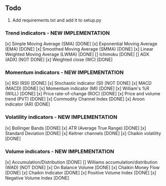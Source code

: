 
## Todo    
1. Add requirements.txt and add it to setup.py





### Trend indicators - NEW IMPLEMENTATION
[x] Simple Moving Average (SMA) [DONE]
[x] Exponential Moving Average (EMA) [DONE]
[x] Smoothed Moving Average (SMMA) [DONE]
[x] Linear Weighted Moving Average (LWMA) [DONE]
[] Ichimoku [DONE]
[] ADX (ADX) [NOT DONE]
[x] Weighted close (WC) [DONE]

### Momentum indicators - NEW IMPLEMENTATION
[x] RSI (RSI) [DONE]
[x] Stochastic indicator (SI) [NOT DONE]
[x] MACD (MACD) [DONE]
[x] Momentum indicator (MI) [DONE]
[x] William's %R (WILL) [DONE]
[x] Price rate-of-change (ROC) [DONE]
[x] Price and volume trend (PVT) [DONE]
[x] Commodity Channel Index [DONE]
[x] Aroon indicator (AR) [DONE]

### Volatility indicators - NEW IMPLEMENTATION
[x] Bollinger Bands [DONE]
[x] ATR (Average True Range) [DONE]
[x] Standard Deviation [DONE]
[x] Keltner channels [DONE]
[x] Chaikin volatility [DONE]

### Volume indicators - NEW IMPLEMENTATION
[x] Accumulation/Distribution [DONE]
[] Williams accumulation/distribution (WAD) [NOT DONE]
[x] On Balance Volume [DONE]
[x] Chaikin Money Flow [DONE]
[x] Chaikin Indicator [DONE]
[x] Positive Volume Index [DONE]
[x] Negative Volume Index [DONE]

